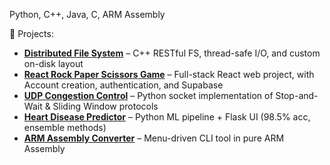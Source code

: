 Python, C++, Java, C, ARM Assembly

🧠 Projects:
- **[Distributed File System](https://github.com/isostack/distributed-file-system)** – C++ RESTful FS, thread-safe I/O, and custom on-disk layout
- **[React Rock Paper Scissors Game](https://github.com/isostack/react-rps-game)** – Full-stack React web project, with Account creation, authentication, and Supabase
- **[UDP Congestion Control](https://github.com/isostack/udp-congestion-control)** – Python socket implementation of Stop-and-Wait & Sliding Window protocols
- **[Heart Disease Predictor](https://github.com/isostack/heart-disease-prediction-ml)** – Python ML pipeline + Flask UI (98.5% acc, ensemble methods)
- **[ARM Assembly Converter](https://github.com/isostack/arm-text-number-converter)** – Menu-driven CLI tool in pure ARM Assembly
